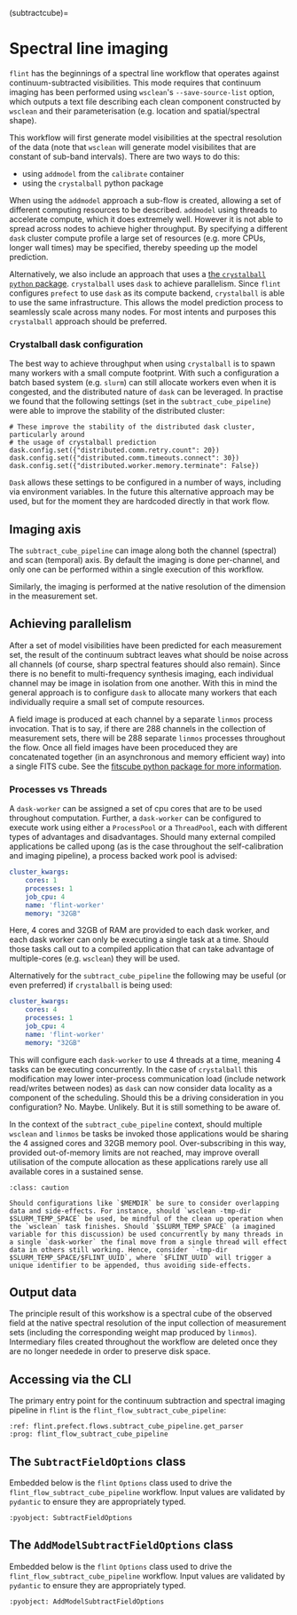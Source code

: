 (subtractcube)=
# Spectral line imaging

`flint` has the beginnings of a spectral line workflow that operates against continuum-subtracted visibilities. This mode requires that continuum imaging has been performed using `wsclean`'s `--save-source-list` option, which outputs a text file describing each clean component constructed by `wsclean` and their parameterisation (e.g. location and spatial/spectral shape).

This workflow will first generate model visibilities at the spectral resolution of the data (note that `wsclean` will generate model visibilites that are constant of sub-band intervals). There are two ways to do this:

- using `addmodel` from the `calibrate` container
- using the `crystalball` python package

When using the `addmodel` approach a sub-flow is created, allowing a set of different computing resources to be described. `addmodel` using threads to accelerate compute, which it does extremely well. However it is not able to spread across nodes to achieve higher throughput. By specifying a different `dask` cluster compute profile a large set of resources (e.g. more CPUs, longer wall times) may be specified, thereby speeding up the model prediction.

Alternatively, we also include an approach that uses a [the `crystalball` `python` package](https://github.com/caracal-pipeline/crystalball).  `crystalball` uses `dask` to achieve parallelism. Since `flint` configures `prefect` to use `dask` as its compute backend, `crystalball` is able to use the same infrastructure. This allows the model prediction process to seamlessly scale across many nodes. For most intents and purposes this `crystalball` approach should be preferred.

### Crystalball dask configuration

The best way to achieve throughput when using `crystalball` is to spawn many workers with a small compute footprint. With such a configuration a batch based system (e.g. `slurm`) can still allocate workers even when it is congested, and the distributed nature of `dask` can be leveraged. In practise we found that the following settings (set in the `subtract_cube_pipeline`) were able to improve the stability of the distributed cluster:

```
# These improve the stability of the distributed dask cluster, particularly around
# the usage of crystalball prediction
dask.config.set({"distributed.comm.retry.count": 20})
dask.config.set({"distributed.comm.timeouts.connect": 30})
dask.config.set({"distributed.worker.memory.terminate": False})
```

`Dask` allows these settings to be configured in a number of ways, including via environment variables. In the future this alternative approach may be used, but for the moment they are hardcoded directly in that work flow.

## Imaging axis

The `subtract_cube_pipeline` can image along both the channel (spectral) and scan (temporal) axis. By default the imaging is done per-channel, and only one can be performed within a single execution of this workflow.

Similarly, the imaging is performed at the native resolution of the dimension in the measurement set.

## Achieving parallelism

After a set of model visibilities have been predicted for each measurement set, the result of the continuum subtract leaves what should be noise across all channels (of course, sharp spectral features should also remain). Since there is no benefit to multi-frequency synthesis imaging, each individual channel may be image in isolation from one another. With this in mind the general approach is to configure `dask` to allocate many workers that each individually require  a small set of compute resources.

A field image is produced at each channel by a separate `linmos` process invocation. That is to say, if there are 288 channels in the collection of measurement sets, there will be 288 separate  `linmos` processes throughout the flow. Once all field images have been proceduced they are concatenated together (in an asynchronous and memory efficient way) into a single FITS cube. See the [fitscube python package for more information](https://github.com/alecthomson/fitscube).

### Processes vs Threads

A `dask-worker` can be assigned a set of cpu cores that are to be used throughout computation. Further, a `dask-worker` can be configured to execute work using either a `ProcessPool` or a `ThreadPool`, each with different types of advantages and disadvantages. Should many external compiled applications be called upong (as is the case throughout the self-calibration and imaging pipeline), a process backed work pool is advised:

```yaml
cluster_kwargs:
    cores: 1
    processes: 1
    job_cpu: 4
    name: 'flint-worker'
    memory: "32GB"
```

Here, 4 cores and 32GB of RAM are provided to each dask worker, and each dask worker can only be executing a single task at a time. Should those tasks call out to a compiled application that can take advantage of multiple-cores (e.g. `wsclean`) they will be used.

Alternatively for the `subtract_cube_pipeline` the following may be useful (or even preferred) if `crystalball` is being used:

```yaml
cluster_kwargs:
    cores: 4
    processes: 1
    job_cpu: 4
    name: 'flint-worker'
    memory: "32GB"
```

This will configure each `dask-worker` to use 4 threads at a time, meaning 4 tasks can be executing concurrently. In the case of `crystalball` this modification may lower inter-process communication load (include network read/writes between nodes) as `dask` can now consider data locality as a component of the scheduling. Should this be a driving consideration in you configuration? No. Maybe. Unlikely. But it is still something to be aware of.

In the context of the `subtract_cube_pipeline` context, should multiple `wsclean` and `linmos` be tasks be invoked those applications would be sharing the 4 assigned cores and 32GB memory pool. Over-subscribing in this way, provided out-of-memory limits are not reached, may improve overall utilisation of the compute allocation as these applications rarely use all available cores in a sustained sense.

```{admonition} Caution
:class: caution

Should configurations like `$MEMDIR` be sure to consider overlapping data and side-effects. For instance, should `wsclean -tmp-dir $SLURM_TEMP_SPACE` be used, be mindful of the clean up operation when the `wsclean` task finishes. Should `$SLURM_TEMP_SPACE` (a imagined variable for this discussion) be used concurrently by many threads in a single `dask-worker` the final move from a single thread will effect data in others still working. Hence, consider `-tmp-dir $SLURM_TEMP_SPACE/$FLINT_UUID`, where `$FLINT_UUID` will trigger a unique identifier to be appended, thus avoiding side-effects.
```

## Output data

The principle result of this workshow is a spectral cube of the observed field at the native spectral resolution of the input collection of measurement sets (including the corresponding weight map produced by `linmos`). Intermediary files created throughout the workflow are deleted once they are no longer needede in order to preserve disk space.

## Accessing via the CLI

The primary entry point for the continuum subtraction and spectral imaging pipeline in `flint` is the `flint_flow_subtract_cube_pipeline`:

```{argparse}
:ref: flint.prefect.flows.subtract_cube_pipeline.get_parser
:prog: flint_flow_subtract_cube_pipeline
```

## The `SubtractFieldOptions` class

Embedded below is the `flint` `Options` class used to drive the `flint_flow_subtract_cube_pipeline` workflow. Input values are validated by `pydantic` to ensure they are appropriately typed.

```{literalinclude}  ../../flint/options.py
:pyobject: SubtractFieldOptions
```

## The `AddModelSubtractFieldOptions` class

Embedded below is the `flint` `Options` class used to drive the `flint_flow_subtract_cube_pipeline` workflow. Input values are validated by `pydantic` to ensure they are appropriately typed.

```{literalinclude}  ../../flint/options.py
:pyobject: AddModelSubtractFieldOptions
```
